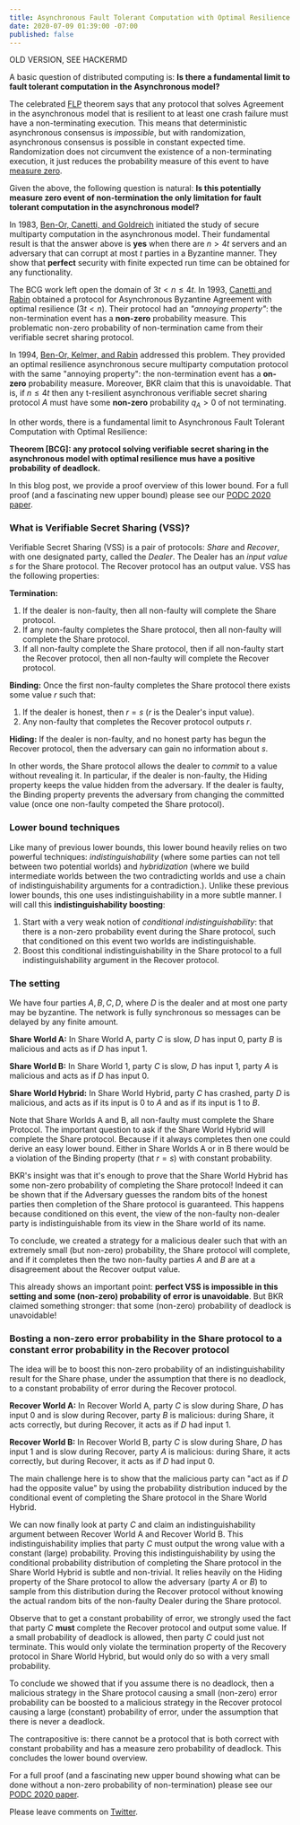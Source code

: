 ```yaml
---
title: Asynchronous Fault Tolerant Computation with Optimal Resilience
date: 2020-07-09 01:39:00 -07:00
published: false
---
```


OLD VERSION, SEE HACKERMD 

A basic question of distributed computing is:
**Is there a fundamental limit to fault tolerant computation in the Asynchronous model?**

The celebrated [FLP](https://decentralizedthoughts.github.io/2019-12-15-asynchrony-uncommitted-lower-bound/) theorem says that any protocol that solves Agreement in the asynchronous
model that is resilient to at least one crash failure must have a non-terminating execution. This means that deterministic asynchronous consensus is *impossible*, but with randomization, asynchronous consensus is possible in constant expected time. Randomization does not circumvent the existence of a non-terminating execution, it just reduces the probability measure of this event to have [measure zero](https://en.wikipedia.org/wiki/Almost_surely).

Given the above, the following question is natural:
**Is this potentially measure zero event of non-termination the only limitation for fault tolerant computation in the asynchronous model?**



In 1983,  [Ben-Or, Canetti, and Goldreich](https://dl.acm.org/doi/10.1145/167088.167109) initiated the study of secure multiparty computation in the asynchronous model. Their fundamental result is that the answer above is **yes** when there are $n >4t$ servers and an adversary that can corrupt at most $t$ parties in a Byzantine manner. They show that **perfect** security with finite expected run time can be obtained for any functionality.

The BCG work left open the domain of $3t<n \le 4t$.
In 1993, [Canetti and Rabin](https://dl.acm.org/doi/10.1145/167088.167105) obtained a protocol for Asynchronous Byzantine Agreement with optimal resilience ($3t<n$). Their protocol had an *"annoying property"*: the non-termination event has a **non-zero** probability measure. This problematic non-zero probability of non-termination came from their verifiable secret sharing protocol.

In 1994, [Ben-Or, Kelmer, and Rabin](https://dl.acm.org/doi/10.1145/197917.198088) addressed this problem. They provided an optimal resilience asynchronous secure multiparty computation protocol with the same "annoying property": the non-termination event has a **on-zero** probability measure. Moreover, BKR  claim that this is unavoidable. That is, if $n\le 4t$ then any t-resilient asynchronous verifiable secret sharing protocol $A$ must have some **non-zero** probability $q_A>0$ of not terminating. 

In other words, there is a fundamental limit to Asynchronous Fault Tolerant Computation with Optimal Resilience:

**Theorem [BCG]: any protocol solving verifiable secret sharing in the asynchronous model with optimal resilience mus have a positive probability of deadlock.**

In this blog post, we provide a proof overview of this lower bound. For a full proof (and a fascinating new upper bound) please see our [PODC 2020 paper](https://arxiv.org/pdf/2006.16686.pdf). 

### What is Verifiable Secret Sharing (VSS)?

Verifiable Secret Sharing (VSS) is a pair of protocols: *Share* and *Recover*, with one designated party, called the *Dealer*. The Dealer has an *input value* $s$ for the Share protocol. The Recover protocol has an output value. VSS has the following properties:

**Termination:**
1. If the dealer is non-faulty, then all non-faulty will complete the Share protocol.
2. If any non-faulty completes the Share protocol, then all non-faulty will complete the Share protocol.
3. If all non-faulty complete the Share protocol, then if all non-faulty start the Recover protocol, then all non-faulty will complete the Recover protocol.

**Binding:**
Once the first non-faulty completes the Share protocol there exists some value $r$ such that:
1. If the dealer is honest, then $r=s$ ($r$ is the Dealer's input value).
2. Any non-faulty that completes the Recover protocol outputs $r$.

**Hiding:**
If the dealer is non-faulty, and no honest party has begun the Recover protocol, then the adversary can gain no information about $s$.


In other words, the Share protocol allows the dealer to *commit* to a value without revealing it. In particular, if the dealer is non-faulty, the Hiding property keeps the value hidden from the adversary. If the dealer is faulty, the Binding property prevents the adversary from changing the committed value (once one non-faulty competed the Share protocol). 

### Lower bound techniques

Like many of previous lower bounds, this lower bound heavily relies on two powerful techniques: *indistinguishability* (where some parties can not tell between two potential worlds) and *hybridization* (where we build intermediate worlds between the two contradicting worlds and use a chain of indistinguishability arguments for a contradiction.). Unlike these previous lower bounds, this one uses indistinguishability in a more subtle manner. I will call this **indistinguishability boosting**:
1. Start with a very weak notion of *conditional indistinguishability*: that there is a non-zero probability event during the Share protocol, such that conditioned on this event two worlds are indistinguishable.
2. Boost this conditional indistinguishability in the Share protocol to a full indistinguishability argument in the Recover protocol. 

### The setting
We have four parties $A,B,C,D$, where $D$ is the dealer and at most one party may be byzantine. The network is fully synchronous so messages can be delayed by any finite amount.

**Share World A:**
In Share World A, party $C$ is slow, $D$ has input 0, party $B$ is malicious and acts as if $D$ has input 1.


**Share World B:**
In Share World 1, party $C$ is slow, $D$ has input 1, party $A$ is malicious and acts as if $D$ has input 0.

**Share World Hybrid:**
In Share World Hybrid, party $C$ has crashed, party $D$ is malicious, and acts as if its input is 0 to $A$ and as if its input is 1 to $B$.


Note that Share Worlds A and B, all non-faulty must complete the Share Protocol. The important question to ask if the Share World Hybrid will complete the Share protocol. Because if it always completes then one could derive an easy lower bound. Either in Share Worlds A or in B there would be a violation of the Binding property (that $r=s$) with constant probability.

BKR's insight was that it's enough to prove that the Share World Hybrid has some non-zero probability of completing the Share protocol! Indeed it can be shown that if the Adversary guesses the random bits of the honest parties then completion of the Share protocol is guaranteed. This happens because conditioned on this event, the view of the non-faulty non-dealer party is indistinguishable from its view in the Share world of its name. 

To conclude, we created a strategy for a malicious dealer such that with an extremely small (but non-zero) probability, the Share protocol will complete, and if it completes then the two non-faulty parties $A$ and $B$ are at a disagreement about the Recover output value.

This already shows an important point: **perfect VSS is impossible in this setting and some (non-zero) probability of error is unavoidable**. But BKR claimed something stronger: that some (non-zero) probability of deadlock is unavoidable!

### Bosting a non-zero error probability in the Share protocol to a constant error probability in the Recover protocol

The idea will be to boost this non-zero probability of an indistinguishability result for the Share phase, under the assumption that there is no deadlock, to a constant probability of error during the Recover protocol.

**Recover World A:**
In Recover World A, party $C$ is slow during Share, $D$ has input 0 and is slow during Recover, party $B$ is malicious: during Share, it acts correctly, but during Recover, it acts as if $D$ had input 1.


**Recover World B:**
In Recover World B, party $C$ is slow during Share, $D$ has input 1 and is slow during Recover, party $A$ is malicious: during Share, it acts correctly, but during Recover, it acts as if $D$ had input 0.

The main challenge here is to show that the malicious party can "act as if $D$ had the opposite value" by using the probability distribution induced by the conditional event of completing the Share protocol in the Share World Hybrid. 

We can now finally look at party $C$ and claim an indistinguishability argument between Recover World A and Recover World B. This indistinguishability implies that party $C$ must output the wrong value with a constant (large) probability. Proving this indistinguishability by using the conditional probability distribution of completing the Share protocol in the Share World Hybrid is subtle and non-trivial. It relies heavily on the Hiding property of the Share protocol to allow the adversary (party $A$ or $B$) to sample from this distribution during the Recover protocol without knowing the actual random bits of the non-faulty Dealer during the Share protocol.

Observe that to get a constant probability of error, we strongly used the fact that party $C$ **must** complete the Recover protocol and output some value. If a small probability of deadlock is allowed, then party $C$ could just not terminate. This would only violate the termination property of the Recovery protocol in Share World Hybrid, but would only do so with a very small probability.

To conclude we showed that if you assume there is no deadlock, then a malicious strategy in the Share protocol causing a small (non-zero) error probability can be boosted to a malicious strategy in the Recover protocol causing a large (constant) probability of error, under the assumption that there is never a deadlock.

The contrapositive is: there cannot be a protocol that is both correct with constant probability and has a measure zero probability of deadlock. This concludes the lower bound overview.

For a full proof (and a fascinating new upper bound showing what can be done without a non-zero probability of non-termination) please see our [PODC 2020 paper](https://arxiv.org/pdf/2006.16686.pdf). 

Please leave comments on [Twitter](...).




